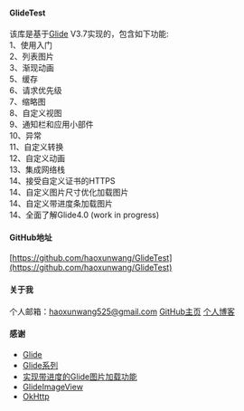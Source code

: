 #### GlideTest
                    
该库是基于[Glide](https://github.com/bumptech/glide) V3.7实现的，包含如下功能:<br/>
1、使用入门<br/>
2、列表图片<br/>
3、渐现动画<br/>
5、缓存<br/>
6、请求优先级<br/>
7、缩略图<br/>
8、自定义视图<br/>
9、通知栏和应用小部件<br/>
10、异常<br/>
11、自定义转换<br/>
12、自定义动画<br/>
13、集成网络栈<br/>
14、接受自定义证书的HTTPS<br/>
14、自定义图片尺寸优化加载图片<br/>
14、自定义带进度条加载图片<br/>
14、全面了解Glide4.0 (work in progress)<br/>


#### GitHub地址

[https://github.com/haoxunwang/GlideTest](https://github.com/haoxunwang/GlideTest)

#### 关于我

个人邮箱：haoxunwang525@gmail.com
[GitHub主页](https://github.com/haoxunwang)
[个人博客](http://nelsonblog.me)

#### 感谢

* [Glide](https://github.com/bumptech/glide)
* [Glide系列](https://mrfu.me/2016/02/27/Glide_Getting_Started/)
* [实现带进度的Glide图片加载功能](https://blog.csdn.net/guolin_blog/article/details/78357251)
* [GlideImageView](https://github.com/sfsheng0322/GlideImageView)
* [OkHttp](https://github.com/square/okhttp)






















  